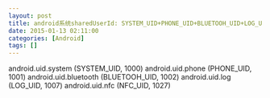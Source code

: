 ```yaml
---
layout: post
title: android系统sharedUserId: SYSTEM_UID+PHONE_UID+BLUETOOH_UID+LOG_UID+NFC_UID
date: 2015-01-13 02:11:00
categories: [Android]
tags: []
---
```

android.uid.system (SYSTEM_UID, 1000)
android.uid.phone (PHONE_UID, 1001)
android.uid.bluetooth (BLUETOOH_UID, 1002)
android.uid.log (LOG_UID, 1007)
android.uid.nfc (NFC_UID, 1027)